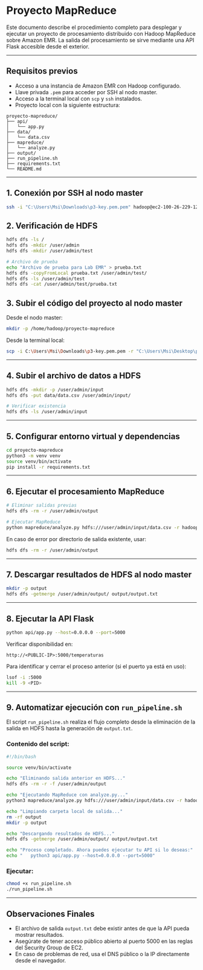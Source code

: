 # Proyecto MapReduce 

Este documento describe el procedimiento completo para desplegar y ejecutar un proyecto de procesamiento distribuido con Hadoop MapReduce sobre Amazon EMR. La salida del procesamiento se sirve mediante una API Flask accesible desde el exterior.

---

## Requisitos previos

* Acceso a una instancia de Amazon EMR con Hadoop configurado.
* Llave privada `.pem` para acceder por SSH al nodo master.
* Acceso a la terminal local con `scp` y `ssh` instalados.
* Proyecto local con la siguiente estructura:

```
proyecto-mapreduce/
├── api/
│   └── app.py
├── data/
│   └── data.csv
├── mapreduce/
│   └── analyze.py
├── output/
├── run_pipeline.sh
├── requirements.txt
└── README.md
```

---

## 1. Conexión por SSH al nodo master

```bash
ssh -i "C:\Users\Msi\Downloads\p3-key.pem.pem" hadoop@ec2-100-26-229-126.compute-1.amazonaws.com
```

## 2. Verificación de HDFS

```bash
hdfs dfs -ls /
hdfs dfs -mkdir /user/admin
hdfs dfs -mkdir /user/admin/test

# Archivo de prueba
echo "Archivo de prueba para Lab EMR" > prueba.txt
hdfs dfs -copyFromLocal prueba.txt /user/admin/test/
hdfs dfs -ls /user/admin/test
hdfs dfs -cat /user/admin/test/prueba.txt
```

## 3. Subir el código del proyecto al nodo master

Desde el nodo master:

```bash
mkdir -p /home/hadoop/proyecto-mapreduce
```

Desde la terminal local:

```bash
scp -i C:\Users\Msi\Downloads\p3-key.pem.pem -r "C:\Users\Msi\Desktop\proyecto-mapreduce - copia\*" hadoop@ec2-100-26-229-126.compute-1.amazonaws.com:/home/hadoop/proyecto-mapreduce
```

---

## 4. Subir el archivo de datos a HDFS

```bash
hdfs dfs -mkdir -p /user/admin/input
hdfs dfs -put data/data.csv /user/admin/input/

# Verificar existencia
hdfs dfs -ls /user/admin/input
```

---

## 5. Configurar entorno virtual y dependencias

```bash
cd proyecto-mapreduce
python3 -m venv venv
source venv/bin/activate
pip install -r requirements.txt
```

---

## 6. Ejecutar el procesamiento MapReduce

```bash
# Eliminar salidas previas
hdfs dfs -rm -r /user/admin/output

# Ejecutar MapReduce
python mapreduce/analyze.py hdfs:///user/admin/input/data.csv -r hadoop --output-dir hdfs:///user/admin/output
```

En caso de error por directorio de salida existente, usar:

```bash
hdfs dfs -rm -r /user/admin/output
```

---

## 7. Descargar resultados de HDFS al nodo master

```bash
mkdir -p output
hdfs dfs -getmerge /user/admin/output/ output/output.txt
```

---

## 8. Ejecutar la API Flask

```bash
python api/app.py --host=0.0.0.0 --port=5000
```

Verificar disponibilidad en:

```
http://<PUBLIC-IP>:5000/temperaturas
```

Para identificar y cerrar el proceso anterior (si el puerto ya está en uso):

```bash
lsof -i :5000
kill -9 <PID>
```

---

## 9. Automatizar ejecución con `run_pipeline.sh`

El script `run_pipeline.sh` realiza el flujo completo desde la eliminación de la salida en HDFS hasta la generación de `output.txt`.

### Contenido del script:

```bash
#!/bin/bash

source venv/bin/activate

echo "Eliminando salida anterior en HDFS..."
hdfs dfs -rm -r -f /user/admin/output

echo "Ejecutando MapReduce con analyze.py..."
python3 mapreduce/analyze.py hdfs:///user/admin/input/data.csv -r hadoop --output-dir hdfs:///user/admin/output

echo "Limpiando carpeta local de salida..."
rm -rf output
mkdir -p output

echo "Descargando resultados de HDFS..."
hdfs dfs -getmerge /user/admin/output/ output/output.txt

echo "Proceso completado. Ahora puedes ejecutar tu API si lo deseas:"
echo "   python3 api/app.py --host=0.0.0.0 --port=5000"
```

### Ejecutar:

```bash
chmod +x run_pipeline.sh
./run_pipeline.sh
```

---

## Observaciones Finales

* El archivo de salida `output.txt` debe existir antes de que la API pueda mostrar resultados.
* Asegúrate de tener acceso público abierto al puerto 5000 en las reglas del Security Group de EC2.
* En caso de problemas de red, usa el DNS público o la IP directamente desde el navegador.
